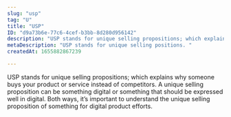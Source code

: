 ```yaml
---
slug: "usp"
tag: "U"
title: "USP"
ID: "d9a73b6e-77c6-4cef-b3bb-8d280d956142"
description: "USP stands for unique selling propositions; which explains why someone buys your product or service instead of competitors. A unique selling proposition can be something digital or something that should be expressed well in digital. Both ways, it’s important to understand the unique selling proposition of something for digital product efforts. "
metaDescription: "USP stands for unique selling positions. "
createdAt: 1655882867239

---
```

USP stands for unique selling propositions; which explains why someone buys your product or service instead of competitors. A unique selling proposition can be something digital or something that should be expressed well in digital. Both ways, it’s important to understand the unique selling proposition of something for digital product efforts. 